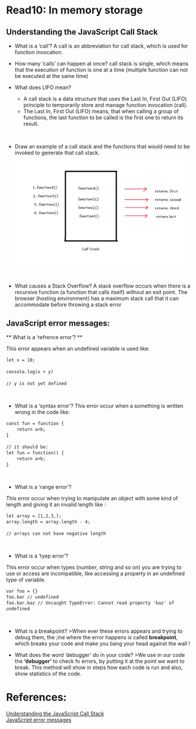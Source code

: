 # Read10: In memory storage

## Understanding the JavaScript Call Stack

- What is a ‘call’?
  A call is an abbreviation for call stack, which is used for function invocation.
  <br/>

- How many ‘calls’ can happen at once?
  call stack is single, which means that the execution of function is one at a time (multiple function can not be executed at the same time)
  <br/>

- What does LIFO mean?
  - A call stack is a data structure that uses the Last In, First Out (LIFO) principle to temporarily store and manage function invocation (call).
  - The Last In, First Out (LIFO) means, that when calling a group of functions, the last function to be called is the first one to return its result.

<br/>

- Draw an example of a call stack and the functions that would need to be invoked to generate that call stack.
  ![Call Stack](stack.png)

<br/>

- What causes a Stack Overflow?
  A stack overflow occurs when there is a recursive function (a function that calls itself) without an exit point. The browser (hosting environment) has a maximum stack call that it can accommodate before throwing a stack error
  <br/>

## JavaScript error messages:

** What is a ‘refrence error’? **

This error appears when an undefined variable is used like:

```
let x = 10;

console.log(x + y)

// y is not yet defined
```

<br/>

- What is a ‘syntax error’?
  This error occur when a something is written wrong in the code like:

```
const fun = function {
    return a+b;
}

// it should be:
let fun = function() {
    return a+b;
}
```

<br/>

- What is a ‘range error’?

This error occur when trying to manipulate an object with some kind of length and giving it an invalid length like :

```
let array = [1,2,3,];
array.length = array.length - 4;

// arrays can not have negative length

```

<br/>

- What is a ‘tyep error’?

This error occur when types (number, string and so on) you are trying to use or access are incompatible, like accessing a property in an undefined type of variable.

```
var foo = {}
foo.bar // undefined
foo.bar.baz // Uncaught TypeError: Cannot read property 'baz' of undefined
```

<br/>

- What is a breakpoint? >When ever these errors appears and trying to debug them, the ;ine where the error happens is called **breakpoint**, which breaks your code and make you bang your head against the wall !
  <br/>

- What does the word ‘debugger’ do in your code? >We use in our code the **‘debugger’** to check fo errors, by putting it at the point we want to break. This method will show in steps how each code is run and also, show statistics of the code.
  <br/>

# References:

[Understanding the JavaScript Call Stack](https://medium.freecodecamp.org/understanding-the-javascript-call-stack-861e41ae61d4) <br/>
[JavaScript error messages](https://codeburst.io/javascript-error-messages-debugging-d23f84f0ae7c) <br/>
